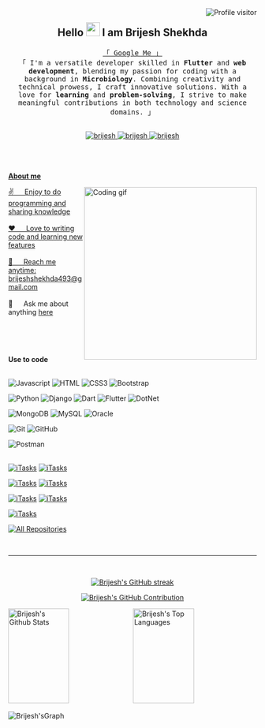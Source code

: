 <a href="https://komarev.com/ghpvc/?username=Brijesh-103">
  <img align="right" src="https://komarev.com/ghpvc/?username=Brijesh-103&label=Visitors&color=0e75b6&style=flat" alt="Profile visitor" />
</a>
<h2 align="center">
  Hello <img src="https://media.giphy.com/media/hvRJCLFzcasrR4ia7z/giphy.gif" width="28"> I am Brijesh Shekhda 
  
</h2>
<!--
<p align="center">
  <a href="https://github.com/Brijesh-103"><img src="https://readme-typing-svg.herokuapp.com/?lines=Self%20Taught%20Programmer;Front%20End%20Developer;1.5%2B%20years%20of%20coding%20experience;Always%20learning%20new%20things&center=true&width=380&height=45"></a>
</p>
-->
<p align="center"> 
  <samp>
    <a href="https://www.google.com/search?q=Brijesh Shekhda">「 Google Me 」</a>
    <br>
    「 I'm a versatile developer skilled in<b> Flutter</b> and <b> web development</b>, blending my passion for coding with a background in <b>Microbiology</b>. Combining creativity and technical prowess, I craft innovative solutions. With a love for <b>learning</b> and <b>problem-solving</b>, I strive to make meaningful contributions in both technology and science domains. 」
    <br>
    <br>
  </samp>
</p>
<p align="center">
 <a href="https://brijesh-103.github.io/CodeCraft/" target="blank">
  <img src="https://img.shields.io/badge/Website-DC143C?style=for-the-badge&logo=medium&logoColor=white" alt="brijesh" />
 </a>
 <a href="https://www.linkedin.com/in/brijesh-shekhda" target="_blank">
  <img src="https://img.shields.io/badge/LinkedIn-0077B5?style=for-the-badge&logo=linkedin&logoColor=white" alt="brijesh"/>
 </a>
 <a href="https://youtube.com/@vaishnav_ras_kirtan" target="_blank">
  <img src="https://img.shields.io/badge/Youtube-FF0000?style=for-the-badge&logo=youtube&logoColor=white" alt="brijesh" />
</p>
<br />
<br />
<br />
<b>About me</b>
 
<p>
 <img align="right" width="350" src="/assets/programmer.gif" alt="Coding gif" />
  
 ✌️ &emsp; Enjoy to do programming and sharing knowledge <br/><br/>
 ❤️ &emsp; Love to writing code and learning new features<br/><br/>
 📧 &emsp; Reach me anytime: brijeshshekhda493@gmail.com<br/><br/>
 💬 &emsp; Ask me about anything [here](https://github.com/Brijesh-103/Brijesh-103/issues)
</p>
<br/>
<br/>
<br/>

<b>Use to code</b>
<br/>
<br/>
<!--Designing Language-->
![Javascript](https://img.shields.io/badge/Javascript-F0DB4F?style=for-the-badge&labelColor=black&logo=javascript&logoColor=F0DB4F)
![HTML](https://img.shields.io/badge/HTML5-E34F26?style=for-the-badge&logo=html5&logoColor=white)
![CSS3](https://img.shields.io/badge/CSS3-1572B6?style=for-the-badge&logo=css3&logoColor=white)
![Bootstrap](https://img.shields.io/badge/Bootstrap-563D7C?style=for-the-badge&logo=bootstrap&logoColor=white)

<!--Programing Language & Framework-->

![Python](https://img.shields.io/badge/python-563D7C?style=for-the-badge&logo=python&logoColor=white)
![Django](https://img.shields.io/badge/Django-092E20?style=for-the-badge&logo=django&logoColor=white)
![Dart](https://img.shields.io/badge/dart-007ACC?style=for-the-badge&logo=dart&logoColor=white)
![Flutter](https://img.shields.io/badge/Flutter-42A5F5?style=for-the-badge&logo=flutter&logoColor=white)
![DotNet](https://img.shields.io/badge/Dotnet-512bd4?style=for-the-badge&logo=dotnet&logoColor=white)

<!--Database-->

![MongoDB](https://img.shields.io/badge/MongoDB-4EA94B?style=for-the-badge&logo=mongodb&logoColor=white)
![MySQL](https://img.shields.io/badge/MySQL-00758f?style=for-the-badge&logo=Mysql&logoColor=white)
![Oracle](https://img.shields.io/badge/oracle-f80000?style=for-the-badge&logo=oracle&logoColor=white)

<!--other-->

![Git](https://img.shields.io/badge/Git-F05032?style=for-the-badge&logo=git&logoColor=white)
![GitHub](https://img.shields.io/badge/GitHub-2b3137?style=for-the-badge&logo=github&logoColor=white)

<!--testing -->

![Postman](https://img.shields.io/badge/postman-ef5b25?style=for-the-badge&logo=postman&logoColor=white)
<br/>
<br/>


[![iTasks](https://github-readme-stats.vercel.app/api/pin/?username=Brijesh-103&repo=Biopython_Dna_Converter&border_color=7F3FBF&bg_color=0D1117&title_color=C9D1D9&text_color=8B949E&icon_color=7F3FBF)](https://github.com/Brijesh-103/Biopython_Dna_Converter)
[![iTasks](https://github-readme-stats.vercel.app/api/pin/?username=Brijesh-103&repo=StudySync&border_color=7F3FBF&bg_color=0D1117&title_color=C9D1D9&text_color=8B949E&icon_color=7F3FBF)](https://github.com/Brijesh-103/StudySync)

[![iTasks](https://github-readme-stats.vercel.app/api/pin/?username=Brijesh-103&repo=Cookies-Query_string-&border_color=7F3FBF&bg_color=0D1117&title_color=C9D1D9&text_color=8B949E&icon_color=7F3FBF)](https://github.com/Brijesh-103/Cookies-Query_string-)
[![iTasks](https://github-readme-stats.vercel.app/api/pin/?username=Brijesh-103&repo=Calculator-UI&border_color=7F3FBF&bg_color=0D1117&title_color=C9D1D9&text_color=8B949E&icon_color=7F3FBF)](https://github.com/Brijesh-103/Calculator-UI)

[![iTasks](https://github-readme-stats.vercel.app/api/pin/?username=Brijesh-103&repo=Login-page&border_color=7F3FBF&bg_color=0D1117&title_color=C9D1D9&text_color=8B949E&icon_color=7F3FBF)](https://github.com/Brijesh-103/Login-page)
[![iTasks](https://github-readme-stats.vercel.app/api/pin/?username=Brijesh-103&repo=ASP.NET_CALCULATOR&border_color=7F3FBF&bg_color=0D1117&title_color=C9D1D9&text_color=8B949E&icon_color=7F3FBF)](https://github.com/Brijesh-103/ASP.NET_CALCULATOR)

[![iTasks](https://github-readme-stats.vercel.app/api/pin/?username=Brijesh-103&repo=CodeCraft&border_color=7F3FBF&bg_color=0D1117&title_color=C9D1D9&text_color=8B949E&icon_color=7F3FBF)](https://github.com/Brijesh-103/CodeCraft)
<p align="left">
  <a href="https://github.com/Brijesh-103?tab=repositories" target="_blank"><img alt="All Repositories" title="All Repositories" src="https://img.shields.io/badge/-All%20Repos-2962FF?style=for-the-badge&logo=koding&logoColor=white"/></a>
</p>

<br/>
<hr/>
<br/>

<p align="center">
  <a href="https://github.com/Brijesh-103">
    <img src="https://github-readme-streak-stats.herokuapp.com/?user=Brijesh-103&theme=radical&border=7F3FBF&background=0D1117" alt="Brijesh's GitHub streak"/>
  </a>
</p>
<p align="center">
  <a href="https://github.com/Brijesh-103">
    <img src="https://github-profile-summary-cards.vercel.app/api/cards/profile-details?username=Brijesh-103&theme=radical" alt="Brijesh's GitHub Contribution"/>
  </a>
</p>
<a> 
    <a href="https://github.com/Brijesh-103"><img alt="Brijesh's Github Stats" src="https://denvercoder1-github-readme-stats.vercel.app/api?username=Brijesh-103&show_icons=true&count_private=true&theme=react&border_color=7F3FBF&bg_color=0D1117&title_color=F85D7F&icon_color=F8D866" height="192px" width="49.5%"/></a>
  <a href="https://github.com/Brijesh-103"><img alt="Brijesh's Top Languages" src="https://denvercoder1-github-readme-stats.vercel.app/api/top-langs/?username=Brijesh-103&langs_count=8&layout=compact&theme=react&border_color=7F3FBF&bg_color=0D1117&title_color=F85D7F&icon_color=F8D866" height="192px" width="49.5%"/></a>
  <br/>
</a>


![Brijesh'sGraph](https://github-readme-activity-graph.vercel.app/graph?username=Brijesh-103&custom_title=Brijesh's%20GitHub%20Activity%20Graph&bg_color=0D1117&color=7F3FBF&line=7F3FBF&point=7F3FBF&area_color=FFFFFF&title_color=FFFFFF&area=true)
